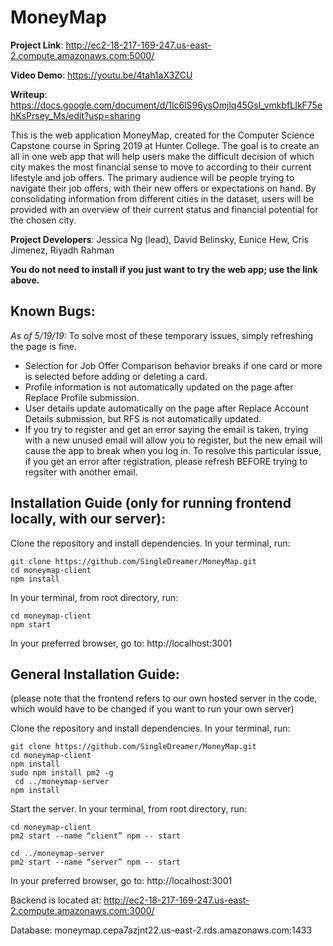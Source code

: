 # MoneyMap

<b>Project Link</b>: http://ec2-18-217-169-247.us-east-2.compute.amazonaws.com:5000/

<b>Video Demo</b>: https://youtu.be/4tah1aX3ZCU

<b>Writeup</b>: https://docs.google.com/document/d/1lc6lS96ysOmjlq45GsI_vmkbfLIkF75ehKsPrsey_Ms/edit?usp=sharing

This is the web application MoneyMap, created for the Computer Science Capstone course in Spring 2019 at Hunter College. The goal is to create an all in one web app that will help users make the difficult decision of which city makes the most financial sense to move to according to their current lifestyle and job offers. The primary audience will be people trying to navigate their job offers, with their new offers or expectations on hand. By consolidating information from different cities in the dataset, users will be provided with an overview of their current status and financial potential for the chosen city.

<b>Project Developers</b>: Jessica Ng (lead), David Belinsky, Eunice Hew, Cris Jimenez, Riyadh Rahman

<b>You do not need to install if you just want to try the web app; use the link above.</b>

## Known Bugs:

*As of 5/19/19:* To solve most of these temporary issues, simply refreshing the page is fine.  

- Selection for Job Offer Comparison behavior breaks if one card or more is selected before adding or deleting a card. 
- Profile information is not automatically updated on the page after Replace Profile submission. 
- User details update automatically on the page after Replace Account Details submission, but RFS is not automatically updated. 
- If you try to register and get an error saying the email is taken, trying with a new unused email will allow you to register, but the new email will cause the app to break when you log in. To resolve this particular issue, if you get an error after registration, please refresh BEFORE trying to regsiter with another email. 

## Installation Guide (only for running frontend locally, with our server):

Clone the repository and install dependencies. In your terminal, run:
```
git clone https://github.com/SingleDreamer/MoneyMap.git
cd moneymap-client
npm install
```
In your terminal, from root directory, run:
```
cd moneymap-client
npm start
```

In your preferred browser, go to: http://localhost:3001


## General Installation Guide:

(please note that the frontend refers to our own hosted server in the code, which would have to be changed if you want to run your own server)

Clone the repository and install dependencies. In your terminal, run:
```
git clone https://github.com/SingleDreamer/MoneyMap.git
cd moneymap-client
npm install
sudo npm install pm2 -g
 cd ../moneymap-server
npm install
```

Start the server. In your terminal, from root directory, run:
```
cd moneymap-client
pm2 start --name “client” npm -- start

cd ../moneymap-server
pm2 start --name “server” npm -- start
```

In your preferred browser, go to: http://localhost:3001

Backend is located at: http://ec2-18-217-169-247.us-east-2.compute.amazonaws.com:3000/

Database: moneymap.cepa7azjnt22.us-east-2.rds.amazonaws.com:1433
